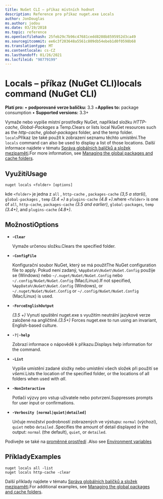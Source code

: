 ```yaml
---
title: NuGet CLI – příkaz místních hodnot
description: Reference pro příkaz nuget.exe Locals
author: JonDouglas
ms.author: jodou
ms.date: 03/19/2018
ms.topic: reference
ms.openlocfilehash: 25feb29c7b96c47681cedd8208b8595952d3ca49
ms.sourcegitcommit: ee6c3f203648a5561c809db54ebeb1d0f0598b68
ms.translationtype: MT
ms.contentlocale: cs-CZ
ms.lasthandoff: 01/26/2021
ms.locfileid: "98779199"
---
```

# <a name="locals-command-nuget-cli"></a><span data-ttu-id="19aae-103">Locals – příkaz (NuGet CLI)</span><span class="sxs-lookup"><span data-stu-id="19aae-103">locals command (NuGet CLI)</span></span>

<span data-ttu-id="19aae-104">**Platí pro:** &bullet; **podporované verze balíčku:** 3.3 +</span><span class="sxs-lookup"><span data-stu-id="19aae-104">**Applies to:** package consumption &bullet; **Supported versions:** 3.3+</span></span>

<span data-ttu-id="19aae-105">Vymaže nebo vypíše místní prostředky NuGet, například složku *HTTP-cache*, *Global-Packages* a Temp.</span><span class="sxs-lookup"><span data-stu-id="19aae-105">Clears or lists local NuGet resources such as the *http-cache*, *global-packages* folder, and the temp folder.</span></span> <span data-ttu-id="19aae-106">`locals`Příkaz lze také použít k zobrazení seznamu těchto umístění.</span><span class="sxs-lookup"><span data-stu-id="19aae-106">The `locals` command can also be used to display a list of those locations.</span></span> <span data-ttu-id="19aae-107">Další informace najdete v tématu [Správa globálních balíčků a složek mezipaměti](../../consume-packages/managing-the-global-packages-and-cache-folders.md).</span><span class="sxs-lookup"><span data-stu-id="19aae-107">For more information, see [Managing the global packages and cache folders](../../consume-packages/managing-the-global-packages-and-cache-folders.md).</span></span>

## <a name="usage"></a><span data-ttu-id="19aae-108">Využití</span><span class="sxs-lookup"><span data-stu-id="19aae-108">Usage</span></span>

```cli
nuget locals <folder> [options]
```

<span data-ttu-id="19aae-109">kde `<folder>` je jedna z `all` , `http-cache` , `packages-cache` *(3,5 a starší)*, `global-packages` , `temp` *(3.4 +)* a `plugins-cache` *(4.8 +)*.</span><span class="sxs-lookup"><span data-stu-id="19aae-109">where `<folder>` is one of `all`, `http-cache`, `packages-cache` *(3.5 and earlier)*, `global-packages`, `temp` *(3.4+)*, and `plugins-cache` *(4.8+)*.</span></span>

## <a name="options"></a><span data-ttu-id="19aae-110">Možnosti</span><span class="sxs-lookup"><span data-stu-id="19aae-110">Options</span></span>

- **`-Clear`**

  <span data-ttu-id="19aae-111">Vymaže určenou složku.</span><span class="sxs-lookup"><span data-stu-id="19aae-111">Clears the specified folder.</span></span>

- **`-ConfigFile`**

  <span data-ttu-id="19aae-112">Konfigurační soubor NuGet, který se má použít</span><span class="sxs-lookup"><span data-stu-id="19aae-112">The NuGet configuration file to apply.</span></span> <span data-ttu-id="19aae-113">Pokud není zadaný, `%AppData%\NuGet\NuGet.Config` použije se (Windows) nebo `~/.nuget/NuGet/NuGet.Config` nebo `~/.config/NuGet/NuGet.Config` (Mac/Linux).</span><span class="sxs-lookup"><span data-stu-id="19aae-113">If not specified, `%AppData%\NuGet\NuGet.Config` (Windows), or `~/.nuget/NuGet/NuGet.Config` or `~/.config/NuGet/NuGet.Config` (Mac/Linux) is used.</span></span>

- **`-ForceEnglishOutput`**

  <span data-ttu-id="19aae-114">*(3.5 +)* Vynutí spuštění nuget.exe s využitím neutrální jazykové verze založené na angličtině.</span><span class="sxs-lookup"><span data-stu-id="19aae-114">*(3.5+)* Forces nuget.exe to run using an invariant, English-based culture.</span></span>

- **`-?|-help`**

  <span data-ttu-id="19aae-115">Zobrazí informace o nápovědě k příkazu.</span><span class="sxs-lookup"><span data-stu-id="19aae-115">Displays help information for the command.</span></span>

- **`-List`**

  <span data-ttu-id="19aae-116">Vypíše umístění zadané složky nebo umístění všech složek při použití se *všemi*.</span><span class="sxs-lookup"><span data-stu-id="19aae-116">Lists the location of the specified folder, or the locations of all folders when used with *all*.</span></span>

- **`-NonInteractive`**

  <span data-ttu-id="19aae-117">Potlačí výzvy pro vstup uživatele nebo potvrzení.</span><span class="sxs-lookup"><span data-stu-id="19aae-117">Suppresses prompts for user input or confirmations.</span></span>

- **`-Verbosity [normal|quiet|detailed]`**

  <span data-ttu-id="19aae-118">Určuje množství podrobností zobrazených ve výstupu: `normal` (výchozí), `quiet` nebo `detailed` .</span><span class="sxs-lookup"><span data-stu-id="19aae-118">Specifies the amount of detail displayed in the output: `normal` (the default), `quiet`, or `detailed`.</span></span>

<span data-ttu-id="19aae-119">Podívejte se také na [proměnné prostředí](cli-ref-environment-variables.md) .</span><span class="sxs-lookup"><span data-stu-id="19aae-119">Also see [Environment variables](cli-ref-environment-variables.md)</span></span>

## <a name="examples"></a><span data-ttu-id="19aae-120">Příklady</span><span class="sxs-lookup"><span data-stu-id="19aae-120">Examples</span></span>

```cli
nuget locals all -list
nuget locals http-cache -clear
```

<span data-ttu-id="19aae-121">Další příklady najdete v tématu [Správa globálních balíčků a složek mezipaměti](../../consume-packages/managing-the-global-packages-and-cache-folders.md).</span><span class="sxs-lookup"><span data-stu-id="19aae-121">For additional examples, see [Managing the global packages and cache folders](../../consume-packages/managing-the-global-packages-and-cache-folders.md).</span></span>
